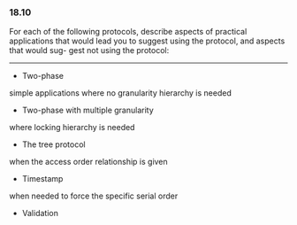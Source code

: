 ### 18.10

For each of the following protocols, describe aspects of practical applications
that would lead you to suggest using the protocol, and aspects that would sug-
gest not using the protocol:

---

+ Two-phase

simple applications where 
no granularity hierarchy is needed

+ Two-phase with multiple granularity

where locking hierarchy is needed

+ The tree protocol

when the access order relationship is given

+ Timestamp

when needed to force the specific serial order

+ Validation